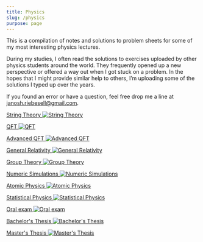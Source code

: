 ```yaml
---
title: Physics
slug: /physics
purpose: page
---
```


This is a compilation of notes and solutions to problem sheets for some of my most interesting physics lectures.

During my studies, I often read the solutions to exercises uploaded by other physics students around the world. They frequently opened up a new perspective or offered a way out when I got stuck on a problem. In the hopes that I might provide similar help to others, I’m uploading some of the solutions I typed up over the years.

If you found an error or have a question, feel free drop me a line at [janosh.riebesell@gmail.com](mailto:janosh.riebesell@gmail.com).

<div class="grid">

[String Theory ![String Theory](images/string-theory.png)](/physics/string-theory)

[QFT ![QFT](images/qft.png)](/physics/qft)

[Advanced QFT ![Advanced QFT](images/advanced-qft.png)](/physics/advanced-qft)

[General Relativity ![General Relativity](images/general-relativity.png)](/physics/general-relativity)

[Group Theory ![Group Theory](images/group-theory.png)](/physics/group-theory)

[Numeric Simulations ![Numeric Simulations](images/numeric-simulations.png)](/physics/numeric-simulations)

[Atomic Physics ![Atomic Physics](images/atomic-physics.png)](/physics/atomic-physics)

[Statistical Physics ![Statistical Physics](images/statistical-physics.png)](/physics/statistical-physics)

[Oral exam ![Oral exam](images/oral-exam.png)](/physics/oral-exam)

[Bachelor's Thesis ![Bachelor's Thesis](images/bachelors-thesis.png)](/physics/bachelors-thesis)

[Master's Thesis ![Master's Thesis](images/masters-thesis.png)](/physics/masters-thesis)

</div>
